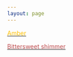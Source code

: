 ```yaml
---
layout: page
---
```



 <p><tr><td><a href="https://illogicalfallacy.ml/amber.html"><font color="FFBF00"> Amber </font></a></td></tr></p>
 
 <p> <tr><td><a href="https://illogicalfallacy.ml/bittersweetshimmer.html"><font color="#bf4f51"> Bittersweet shimmer </font></a></td></tr></p>

